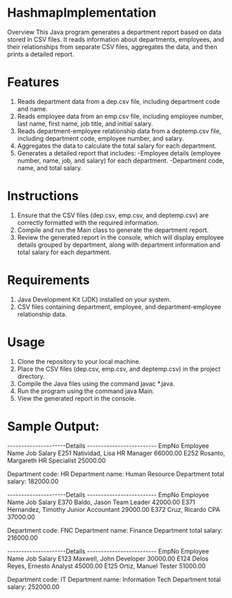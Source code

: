 # HashmapImplementation
Overview
This Java program generates a department report based on data stored in CSV files. It reads information about departments, employees, and their relationships from separate CSV files, aggregates the data, and then prints a detailed report.

# Features
1. Reads department data from a dep.csv file, including department code and name.
2. Reads employee data from an emp.csv file, including employee number, last name, first name, job title, and initial salary.
3. Reads department-employee relationship data from a deptemp.csv file, including department code, employee number, and salary.
4. Aggregates the data to calculate the total salary for each department.
5. Generates a detailed report that includes:
-Employee details (employee number, name, job, and salary) for each department.
-Department code, name, and total salary.

# Instructions
1. Ensure that the CSV files (dep.csv, emp.csv, and deptemp.csv) are correctly formatted with the required information.
2. Compile and run the Main class to generate the department report.
3. Review the generated report in the console, which will display employee details grouped by department, along with department information and total salary for each department.

# Requirements
1. Java Development Kit (JDK) installed on your system.
2. CSV files containing department, employee, and department-employee relationship data.

# Usage
1. Clone the repository to your local machine.
2. Place the CSV files (dep.csv, emp.csv, and deptemp.csv) in the project directory.
3. Compile the Java files using the command javac *.java.
4. Run the program using the command java Main.
5. View the generated report in the console.

# Sample Output: 

---------------------Details -------------------------
EmpNo            Employee Name  Job     Salary
E251            Natividad, Lisa HR Manager      66000.00
E252            Rosanto, Margareth      HR Specialist   25000.00

Department code: HR
Department name: Human Resource
Department total salary: 182000.00

---------------------Details -------------------------
EmpNo            Employee Name  Job     Salary
E370            Baldo, Jason    Team Leader     42000.00
E371            Hernandez, Timothy      Junior Accountant       29000.00
E372            Cruz, Ricardo   CPA     37000.00

Department code: FNC
Department name: Finance
Department total salary: 216000.00

---------------------Details -------------------------
EmpNo            Employee Name  Job     Salary
E123            Maxwell, John   Developer       30000.00
E124            Delos Reyes, Ernesto    Analyst 45000.00
E125            Ortiz, Manuel   Tester  51000.00

Department code: IT
Department name: Information Tech
Department total salary: 252000.00
